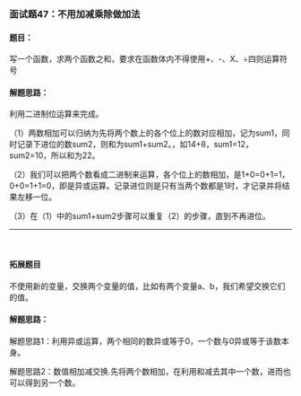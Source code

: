 ### 面试题47：不用加减乘除做加法

#### 题目：
写一个函数，求两个函数之和，要求在函数体内不得使用+、-、X、÷四则运算符号


#### 解题思路：
利用二进制位运算来完成。

（1）两数相加可以归纳为先将两个数上的各个位上的数对应相加，记为sum1，同时记录下进位的数sum2，则和为sum1+sum2。，如14+8，sum1=12，sum2=10，所以和为22。

（2）我们可以把两个数看成二进制来运算，各个位上的数相加，是1+0=0+1=1，0+0=1+1=0，即是异或运算。记录进位则是只有当两个数都是1时，才记录并将结果左移一位。

（3）在（1）中的sum1+sum2步骤可以重复（2）的步骤，直到不再进位。

<hr/><br/>

####  拓展题目

不使用新的变量，交换两个变量的值，比如有两个变量a、b，我们希望交换它们的值。

#### 解题思路：
解题思路1：利用异或运算，两个相同的数异或等于0，一个数与0异或等于该数本身。

解题思路2：数值相加减交换.先将两个数相加，在利用和减去其中一个数，进而也可以得到另一个数。


